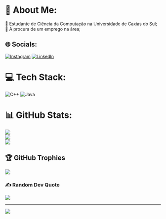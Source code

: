 # 💫 About Me:
🔭 Estudante de Ciência da Computação na Universidade de Caxias do Sul;<br>🤝 A procura de um emprego na área;


## 🌐 Socials:
[![Instagram](https://img.shields.io/badge/Instagram-%23E4405F.svg?logo=Instagram&logoColor=white)](https://instagram.com/https://www.instagram.com/ramon_fsm/) [![LinkedIn](https://img.shields.io/badge/LinkedIn-%230077B5.svg?logo=linkedin&logoColor=white)](https://linkedin.com/in/https://www.linkedin.com/in/ramon-mielke-937985208/) 

# 💻 Tech Stack:
![C++](https://img.shields.io/badge/c++-%2300599C.svg?style=for-the-badge&logo=c%2B%2B&logoColor=white) ![Java](https://img.shields.io/badge/java-%23ED8B00.svg?style=for-the-badge&logo=java&logoColor=white)
# 📊 GitHub Stats:
![](https://github-readme-stats.vercel.app/api?username=ramonnees&theme=vue-dark&hide_border=true&include_all_commits=false&count_private=false)<br/>
![](https://github-readme-streak-stats.herokuapp.com/?user=ramonnees&theme=vue-dark&hide_border=true)<br/>
![](https://github-readme-stats.vercel.app/api/top-langs/?username=ramonnees&theme=vue-dark&hide_border=true&include_all_commits=false&count_private=false&layout=compact)

## 🏆 GitHub Trophies
![](https://github-profile-trophy.vercel.app/?username=ramonnees&theme=onestar&no-frame=true&no-bg=false&margin-w=4)

### ✍️ Random Dev Quote
![](https://quotes-github-readme.vercel.app/api?type=vetical&theme=dark)

---
[![](https://visitcount.itsvg.in/api?id=ramonnees&icon=2&color=0)](https://visitcount.itsvg.in)

<!-- Proudly created with GPRM ( https://gprm.itsvg.in ) -->
